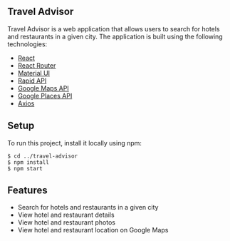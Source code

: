 ## Travel Advisor
Travel Advisor is a web application that allows users to search for hotels and restaurants in a given city. The application is built using the following technologies:
* [React](https://reactjs.org/)
* [React Router](https://reacttraining.com/react-router/)
* [Material UI](https://material-ui.com/)
* [Rapid API](https://rapidapi.com/)
* [Google Maps API](https://developers.google.com/maps/documentation/javascript/overview)
* [Google Places API](https://developers.google.com/places/web-service/overview)
* [Axios](https://axios-http.com/)

## Setup
To run this project, install it locally using npm:

```
$ cd ../travel-advisor
$ npm install
$ npm start
```

## Features
* Search for hotels and restaurants in a given city
* View hotel and restaurant details
* View hotel and restaurant photos
* View hotel and restaurant location on Google Maps


